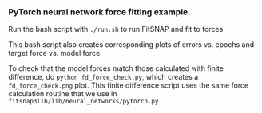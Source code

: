 ### PyTorch neural network force fitting example.

Run the bash script with `./run.sh` to run FitSNAP and fit to forces.

This bash script also creates corresponding plots of errors vs. epochs and target force vs. model force. 

To check that the model forces match those calculated with finite difference, do `python fd_force_check.py`, which creates a `fd_force_check.png` plot. This finite difference script uses the same force calculation routine that we use in `fitsnap3lib/lib/neural_networks/pytorch.py`
